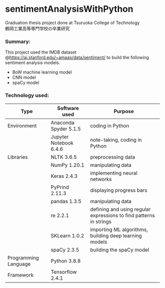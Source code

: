 # sentimentAnalysisWithPython
Graduation thesis project done at Tsuruoka College of Technology\
鶴岡工業高等専門学校の卒業研究

### Summary:
This project used the IMDB dataset @https://ai.stanford.edu/~amaas/data/sentiment/ to build the following sentiment analysis models.
- BoW machine learning model
- CNN model
- spaCy model

### Technology used:
| Type | Software used | Purpose |
| - | - | -|
| Environment | Anaconda Spyder 5.1.5 | coding in Python |
|| Jupyter Notebook 6.4.6 | note-taking, coding in Python |
| Libraries | NLTK 3.6.5 | preprocessing data |
|| NumPy 1.20.1 | manipulating data |
|| Keras 2.4.3 | implementing neural networks |
|| PyPrind 2.11.3 | displaying progress bars |
|| pandas 1.3.5 | manipulating data |
|| re 2.2.1 | defining and using regular expressions to find patterns in strings |
|| SKLearn 1.0.2 | importing ML algorithms, building deep learning models |
|| spaCy 2.3.5 | building the spaCy model |
| Programming Language | Python 3.8.8 |
| Framework | Tensorflow 2.4.1 |
